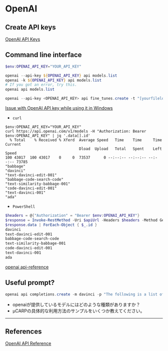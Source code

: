 # OpenAI

## Create API keys

[OpenAI API Keys](https://platform.openai.com/account/api-keys)

## Command line interface

``` PowerShell
$env:OPENAI_API_KEY="YOUR_API_KEY"
```

``` PowerShell
openai --api-key ${OPENAI_API_KEY} api models.list
openai -k ${OPENAI_API_KEY} api models.list
# If you got an error, try this.
openai api models.list
```

``` PowerShell
openai --api-key <OPENAI_API_KEY> api fine_tunes.create -t "[yourfilelocationhere]" -m [modelhere] --suffix "[optional]"
```

[Issue with OpenAI API key while using it in Windows](https://stackoverflow.com/questions/72644231/issue-with-openai-api-key-while-using-it-in-windows)

- `curl`

``` curl PowerShell
$env:OPENAI_API_KEY="YOUR_API_KEY"
curl https://api.openai.com/v1/models -H "Authorization: Bearer $env:OPENAI_API_KEY" | jq '.data[].id'
  % Total    % Received % Xferd  Average Speed   Time    Time     Time  Current
                                 Dload  Upload   Total   Spent    Left  Speed
100 43017  100 43017    0     0  73537      0 --:--:-- --:--:-- --:--:-- 73785
"babbage"
"davinci"
"text-davinci-edit-001"
"babbage-code-search-code"
"text-similarity-babbage-001"
"code-davinci-edit-001"
"text-davinci-001"
"ada"
```

- `PowerShell`

``` PowerShell
$headers = @{"Authorization" = "Bearer $env:OPENAI_API_KEY"}
$response = Invoke-RestMethod -Uri $apiUrl -Headers $headers -Method Get
$response.data | ForEach-Object { $_.id }
davinci
text-davinci-edit-001
babbage-code-search-code
text-similarity-babbage-001
code-davinci-edit-001
text-davinci-001
ada
```

[openai api-reference](https://platform.openai.com/docs/api-reference/models)

## Useful prompt?

``` PowerShell
openai api completions.create -m davinci -p "The following is a list of the top 10 most popular programming languages in 2021:" -t "\n1. Python\n2. Java\n3. JavaScript\n4. C#\n5. C++\n6. PHP\n7. R\n8. Objective-C\n9. Swift\n10. TypeScript\n" --stream
```

- openaiが提供しているモデルにはどのような種類がありますか？
- μCARPの具体的な利用方法のサンプルをいくつか教えてください。

---

## References

[OpenAI API Reference](https://platform.openai.com/docs/api-reference/introduction)
